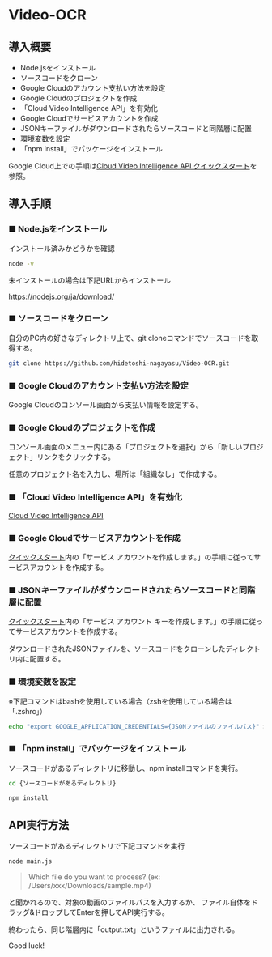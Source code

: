# Video-OCR

## 導入概要
- Node.jsをインストール
- ソースコードをクローン
- Google Cloudのアカウント支払い方法を設定
- Google Cloudのプロジェクトを作成
- 「Cloud Video Intelligence API」を有効化
- Google Cloudでサービスアカウントを作成
- JSONキーファイルがダウンロードされたらソースコードと同階層に配置
- 環境変数を設定
- 「npm install」でパッケージをインストール

Google Cloud上での手順は[Cloud Video Intelligence API クイックスタート](https://cloud.google.com/video-intelligence/docs/quickstart-client-libraries?hl=ja)を参照。

## 導入手順

### ■ Node.jsをインストール

インストール済みかどうかを確認

```bash
node -v
```

未インストールの場合は下記URLからインストール

https://nodejs.org/ja/download/

### ■ ソースコードをクローン

自分のPC内の好きなディレクトリ上で、git cloneコマンドでソースコードを取得する。
```bash
git clone https://github.com/hidetoshi-nagayasu/Video-OCR.git
```

### ■ Google Cloudのアカウント支払い方法を設定

Google Cloudのコンソール画面から支払い情報を設定する。

### ■ Google Cloudのプロジェクトを作成

コンソール画面のメニュー内にある「プロジェクトを選択」から「新しいプロジェクト」リンクをクリックする。

任意のプロジェクト名を入力し、場所は「組織なし」で作成する。

### ■ 「Cloud Video Intelligence API」を有効化

[Cloud Video Intelligence API](https://console.cloud.google.com/apis/library/videointelligence.googleapis.com?q=cloudvideo%20intelligence)

### ■ Google Cloudでサービスアカウントを作成

[クイックスタート](https://cloud.google.com/video-intelligence/docs/quickstart-client-libraries?hl=ja)内の「サービス アカウントを作成します。」の手順に従ってサービスアカウントを作成する。

### ■ JSONキーファイルがダウンロードされたらソースコードと同階層に配置

[クイックスタート](https://cloud.google.com/video-intelligence/docs/quickstart-client-libraries?hl=ja)内の「サービス アカウント キーを作成します。」の手順に従ってサービスアカウントを作成する。

ダウンロードされたJSONファイルを、ソースコードをクローンしたディレクトリ内に配置する。

### ■ 環境変数を設定
※下記コマンドはbashを使用している場合（zshを使用している場合は「.zshrc」）
```bash
echo "export GOOGLE_APPLICATION_CREDENTIALS={JSONファイルのファイルパス}" >> ~/.bashrc
```

### ■ 「npm install」でパッケージをインストール

ソースコードがあるディレクトリに移動し、npm installコマンドを実行。

```bash
cd {ソースコードがあるディレクトリ}

npm install
```

## API実行方法
ソースコードがあるディレクトリで下記コマンドを実行
```bash
node main.js
```

> Which file do you want to process? (ex: /Users/xxx/Downloads/sample.mp4)

と聞かれるので、対象の動画のファイルパスを入力するか、
ファイル自体をドラッグ&ドロップしてEnterを押してAPI実行する。

終わったら、同じ階層内に「output.txt」というファイルに出力される。

Good luck!